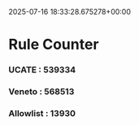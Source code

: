 2025-07-16 18:33:28.675278+00:00
# Rule Counter 
 ### UCATE : 539334

 ### Veneto : 568513

 ### Allowlist : 13930